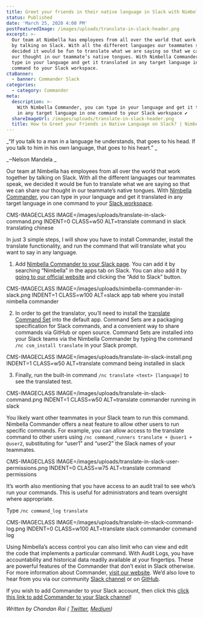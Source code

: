 ```yaml
---
title: Greet your friends in their native language in Slack with Nimbella Commander
status: Published
date: 'March 25, 2020 4:00 PM'
postFeaturedImage: /images/uploads/translate-in-slack-header.png
excerpt: >-
  Our team at Nimbella has employees from all over the world that work together
  by talking on Slack. With all the different languages our teammates speak, we
  decided it would be fun to translate what we are saying so that we can share
  our thought in our teammate’s native tongues. With Nimbella Commander, you can
  type in your language and get it translated in any target language in one
  command to your Slack workspace.
ctaBanner:
  - banner: Commander Slack
categories:
  - category: Commander
meta:
  description: >-
    With Nimbella Commander, you can type in your language and get it translated
    in any target language in one command to your Slack workspace ✔
  shareImageUrl: /images/uploads/translate-in-slack-header.png
  title: How to Greet your Friends in Native Language on Slack? | Nimbella Blog
---
```

_“If you talk to a man in a language he understands, that goes to his head. If you talk to him in his own language, that goes to his heart.”
_

_‒Nelson Mandela
_

Our team at Nimbella has employees from all over the world that work together by talking on Slack. With all the different languages our teammates speak, we decided it would be fun to translate what we are saying so that we can share our thought in our teammate’s native tongues. With [Nimbella Commander](https://nimbella.com/integrations/commander), you can type in your language and get it translated in any target language in one command to your [Slack workspace](http://slack.com/apps/AS833QXL0-nimbella-commander?next_id=0).

CMS-IMAGECLASS IMAGE=/images/uploads/translate-in-slack-command.png INDENT=0 CLASS=w50 ALT=translate command in slack translating chinese

In just 3 simple steps, I will show you have to install Commander, install the translate functionality, and run the command that will translate what you want to say in any language.

1. Add [Nimbella Commander to your Slack page](http://slack.com/apps/AS833QXL0-nimbella-commander?next_id=0). You can add it by searching “Nimbella” in the apps tab on Slack. You can also add it by [going to our official website](https://nimbella.com) and clicking the “Add to Slack” button.

CMS-IMAGECLASS IMAGE=/images/uploads/nimbella-commander-in-slack.png INDENT=1 CLASS=w100 ALT=slack app tab where you install nimbella commander

2. In order to get the translator, you’ll need to install the [translate Command Set](https://github.com/nimbella/command-sets) into the default app. Command Sets are a packaging specification for Slack commands, and a convenient way to share commands via GitHub or open source. Command Sets are installed into your Slack teams via the Nimbella Commander by typing the command `/nc csm_install translate` in your Slack prompt.

CMS-IMAGECLASS IMAGE=/images/uploads/translate-in-slack-install.png INDENT=1 CLASS=w50 ALT=translate command being installed in slack

3. Finally, run the built-in command `/nc translate <text> [language]` to see the translated test.

CMS-IMAGECLASS IMAGE=/images/uploads/translate-in-slack-command.png INDENT=1 CLASS=w50 ALT=translate commander running in slack

You likely want other teammates in your Slack team to run this command. Nimbella Commander offers a neat feature to allow other users to run specific commands. For example, you can allow access to the translate command to other users using `/nc command_runners translate + @user1 + @user2`, substituting for “user1” and “user2” the Slack names of your teammates.

CMS-IMAGECLASS IMAGE=/images/uploads/translate-in-slack-user-permissions.png INDENT=0 CLASS=w75 ALT=translate command permissions

It’s worth also mentioning that you have access to an audit trail to see who’s run your commands. This is useful for administrators and team oversight where appropriate. 

Type `/nc command_log translate`

CMS-IMAGECLASS IMAGE=/images/uploads/translate-in-slack-command-log.png INDENT=0 CLASS=w100 ALT=translate slack commander command log

Using Nimbella’s access control you can also limit who can view and edit the code that implements a particular command. With Audit Logs, you have accountability and historical data readily available at your fingertips. These are powerful features of the Commander that don’t exist in Slack otherwise. For more information about Commander, [visit our website](https://nimbella.com/integrations/commander). We’d also love to hear from you via our community [Slack channel](https://app.slack.com/client/TL64TJWVB/DTK6BBZGD) or on [GitHub](https://github.com/nimbella/command-sets).

If you wish to add Commander to your Slack account, then click this [click this link to add Commander to your Slack channel](https://nimbella-community.slack.com/apps/AS833QXL0-nimbella-commander)!

_Written by Chandan Rai ( _[_Twitter_](https://twitter.com/bhageena)_, _[_Medium_](https://medium.com/@bhageena)_)_
